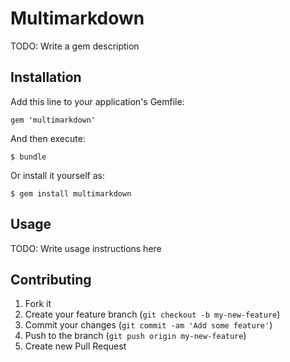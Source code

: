 # Multimarkdown

TODO: Write a gem description

## Installation

Add this line to your application's Gemfile:

    gem 'multimarkdown'

And then execute:

    $ bundle

Or install it yourself as:

    $ gem install multimarkdown

## Usage

TODO: Write usage instructions here

## Contributing

1. Fork it
2. Create your feature branch (`git checkout -b my-new-feature`)
3. Commit your changes (`git commit -am 'Add some feature'`)
4. Push to the branch (`git push origin my-new-feature`)
5. Create new Pull Request
